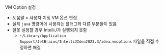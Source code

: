 VM Option 설정

- 도움말 > 사용자 지정 VM 옵션 편집
- 실제 `java` 명령어에 사용되는 플래그와 다른 부분들이 있음
- 잘못 설정할 경우 IntelliJ가 실행되지 못함
  - `~/Library/Application Support/JetBrains/IntelliJIdea2023.3/idea.vmoptions` 파일을 직접 수정하면 해결
